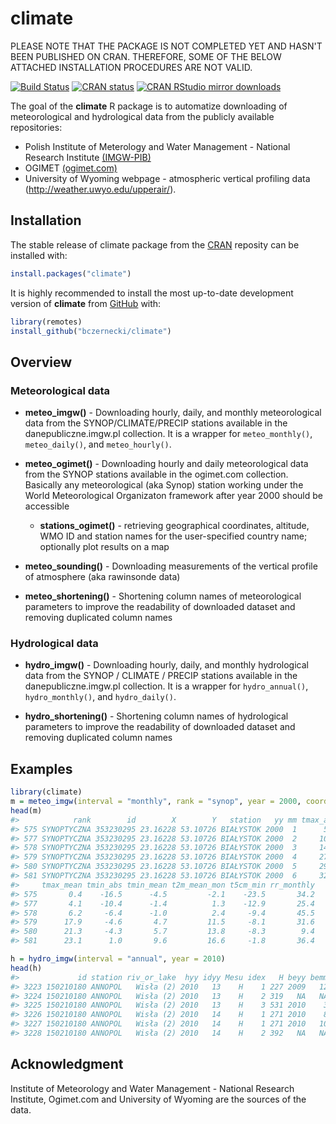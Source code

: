 
<!-- README.md is generated from README.Rmd. Please edit that file -->

# climate

PLEASE NOTE THAT THE PACKAGE IS NOT COMPLETED YET AND HASN'T BEEN PUBLISHED ON CRAN. THEREFORE, SOME OF THE BELOW ATTACHED INSTALLATION PROCEDURES ARE NOT VALID.

[![Build
Status](https://travis-ci.org/bczernecki/climate.png?branch=master)](https://travis-ci.org/bczernecki/climate)
[![CRAN
status](https://www.r-pkg.org/badges/version/climate)](https://cran.r-project.org/package=climate)
[![CRAN RStudio mirror
downloads](http://cranlogs.r-pkg.org/badges/climate)](https://cran.r-project.org/package=climate)

The goal of the  **climate** R package is to automatize downloading of meteorological
and hydrological data from the publicly available repositories:

- Polish Institute of Meterology and Water Management - National Research Institute [(IMGW-PIB)](https://dane.imgw.pl/)
- OGIMET [(ogimet.com)](http://ogimet.com/index.phtml.en) 
- University of Wyoming webpage - atmospheric vertical profiling data (http://weather.uwyo.edu/upperair/).

## Installation

The stable release of climate package from the [CRAN](https://CRAN.R-project.org) reposity can be installed with:

``` r
install.packages("climate")
```

It is highly recommended to install the most up-to-date development version of **climate** from [GitHub](https://github.com/bczernecki/climate) with:

``` r
library(remotes)
install_github("bczernecki/climate")
```

## Overview

### Meteorological data

  - **meteo_imgw()** - Downloading hourly, daily, and monthly meteorological
    data from the SYNOP/CLIMATE/PRECIP stations available in the
    danepubliczne.imgw.pl collection. It is a wrapper for
    `meteo_monthly()`, `meteo_daily()`, and `meteo_hourly()`.
    
  - **meteo_ogimet()** - Downloading hourly and daily meteorological
    data from the SYNOP stations available in the
    ogimet.com collection. Basically any meteorological (aka Synop) station working under 
    the World Meteorological Organizaton framework 
    after year 2000 should be accessible
    
    - **stations_ogimet()** - retrieving geographical coordinates, altitude, WMO ID 
    and station names for the user-specified country name; 
    optionally plot results on a map

  - **meteo\_sounding()** - Downloading measurements of
    the vertical profile of atmosphere (aka rawinsonde data)

  - **meteo\_shortening()** - Shortening column names of meteorological
    parameters to improve the readability of downloaded dataset and
    removing duplicated column names

### Hydrological data

  - **hydro_imgw()** - Downloading hourly, daily, and monthly hydrological
    data from the SYNOP / CLIMATE / PRECIP stations available in the
    danepubliczne.imgw.pl collection. It is a wrapper for
    `hydro_annual()`, `hydro_monthly()`, and `hydro_daily()`.

  - **hydro\_shortening()** - Shortening column names of hydrological
    parameters to improve the readability of downloaded dataset and
    removing duplicated column names

## Examples

``` r
library(climate)
m = meteo_imgw(interval = "monthly", rank = "synop", year = 2000, coords = TRUE)
head(m)
#>            rank        id        X        Y   station   yy mm tmax_abs
#> 575 SYNOPTYCZNA 353230295 23.16228 53.10726 BIAŁYSTOK 2000  1      5.3
#> 577 SYNOPTYCZNA 353230295 23.16228 53.10726 BIAŁYSTOK 2000  2     10.6
#> 578 SYNOPTYCZNA 353230295 23.16228 53.10726 BIAŁYSTOK 2000  3     14.8
#> 579 SYNOPTYCZNA 353230295 23.16228 53.10726 BIAŁYSTOK 2000  4     27.8
#> 580 SYNOPTYCZNA 353230295 23.16228 53.10726 BIAŁYSTOK 2000  5     29.3
#> 581 SYNOPTYCZNA 353230295 23.16228 53.10726 BIAŁYSTOK 2000  6     32.6
#>     tmax_mean tmin_abs tmin_mean t2m_mean_mon t5cm_min rr_monthly
#> 575       0.4    -16.5      -4.5         -2.1    -23.5       34.2
#> 577       4.1    -10.4      -1.4          1.3    -12.9       25.4
#> 578       6.2     -6.4      -1.0          2.4     -9.4       45.5
#> 579      17.9     -4.6       4.7         11.5     -8.1       31.6
#> 580      21.3     -4.3       5.7         13.8     -8.3        9.4
#> 581      23.1      1.0       9.6         16.6     -1.8       36.4

h = hydro_imgw(interval = "annual", year = 2010)
head(h)
#>             id station riv_or_lake  hyy idyy Mesu idex   H beyy bemm bedd
#> 3223 150210180 ANNOPOL   Wisła (2) 2010   13    H    1 227 2009   12   19
#> 3224 150210180 ANNOPOL   Wisła (2) 2010   13    H    2 319   NA   NA   NA
#> 3225 150210180 ANNOPOL   Wisła (2) 2010   13    H    3 531 2010    3    3
#> 3226 150210180 ANNOPOL   Wisła (2) 2010   14    H    1 271 2010    8   29
#> 3227 150210180 ANNOPOL   Wisła (2) 2010   14    H    1 271 2010   10   27
#> 3228 150210180 ANNOPOL   Wisła (2) 2010   14    H    2 392   NA   NA   NA
```

## Acknowledgment

Institute of Meteorology and Water Management - National Research
Institute, Ogimet.com and University of Wyoming are the sources of the data.
